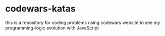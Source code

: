 # codewars-katas
this is a repository for coding problems using codewars website to see my programming-logic evolution with JavaScript
